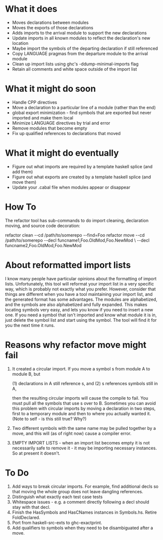 # What it does

 * Moves declarations between modules
 * Moves the exports of those declarations
 * Adds imports to the arrival module to support the new declarations
 * Update imports in all known modules to reflect the declaration's new location
 * Maybe import the symbols of the departing declaration if still referenced
 * Copy LANGUAGE pragmas from the departure module to the arrival module
 * Clean up import lists using ghc's -ddump-minimal-imports flag
 * Retain all comments and white space outside of the import list

# What it might do soon

 * Handle CPP directives
 * Move a declaration to a particular line of a module (rather than
   the end)
 * global export minimization - find symbols that are exported but
   never imported and make them local
 * Minimize LANGUAGE directives by trial and error
 * Remove modules that become empty
 * Fix up qualified references to declarations that moved

# What it might do eventually

 * Figure out what imports are required by a template haskell splice (and add them)
 * Figure out what exports are created by a template haskell splice (and move them)
 * Update your .cabal file when modules appear or disappear

# How To

The refactor tool has sub-commands to do import cleaning, declaration
moving, and source code decoration:

  refactor clean --cd /path/to/somerepo --find=Foo
  refactor move --cd /path/to/somerepo --decl funcname1,Foo.OldMod,Foo.NewMod \\
     --decl funcname2,Foo.OldMod,Foo.NewMod

# About reformatted import lists

I know many people have particular opinions about the formatting of import
lists.  Unfortunately, this tool will reformat your import list in a very
specific way, which is probably not exactly what you prefer.  However,
consider that things are different when you have a tool maintaining your
import list, and the generated format has some advantages.  The modules are
alphabetized, and the symbols are also alphabetized and fully expanded.
This makes locating symbols very easy, and lets you know if you need to
insert a new one.  If you need a symbol that isn't imported and know what
module it is in, just delete the symbol list and start using the symbol.
The tool will find it for you the next time it runs.

# Reasons why refactor move might fail

  1. It created a circular import.  If you move a symbol s from module
     A to module B, but

       (1) declarations in A still reference s, and
       (2) s references symbols still in A,

     then the resulting circular imports will cause the compile to
     fail.  You must pull all the symbols that use s over to B.
     Sometimes you can avoid this problem with circular imports by
     moving a declaration in two steps, first to a temporary module
     and then to where you actually wanted it.  (Note to self - is
     this still true?  Why?)

  2. Two different symbols with the same name may be pulled together by
     a move, and this will (as of right now) cause a compiler error.

  3. EMPTY IMPORT LISTS - when an import list becomes empty it is not
     necessarily safe to remove it - it may be importing necessary
     instances.  So at present it doesn't.

# To Do

  1. Add ways to break circular imports.  For example, find additional decls
     so that moving the whole group does not leave dangling references.
  3. Distinguish what exactly each test case tests
  7. Whitespace issues - e.g. a comment directly following a decl should stay with
     that decl.
  8. Finish the HasSymbols and HasCNames instances in Symbols.hs.  Retire FoldDeclared.
  9. Port from haskell-src-exts to ghc-exactprint.
 10. Add qualifiers to symbols when they need to be disambiguated after a move.
